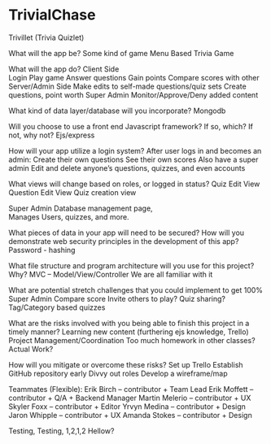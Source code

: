 # TrivialChase

Trivillet (Trivia Quizlet)

What will the app be?
Some kind of game
Menu Based
Trivia Game

What will the app do?
Client Side  
 Login
Play game
Answer questions
Gain points
Compare scores with other  
 Server/Admin Side
Make edits to self-made questions/quiz sets
Create questions, point worth
Super Admin
Monitor/Approve/Deny added content

What kind of data layer/database will you incorporate?
Mongodb

Will you choose to use a front end Javascript framework? If so, which? If not, why not?
Ejs/express

How will your app utilize a login system?
After user logs in and becomes an admin:
Create their own questions
See their own scores
Also have a super admin
Edit and delete anyone’s questions, quizzes, and even accounts

What views will change based on roles, or logged in status?
Quiz Edit View
Question Edit View
Quiz creation view

Super Admin
Database management page,  
 Manages Users, quizzes, and more.

What pieces of data in your app will need to be secured? How will you demonstrate web security principles in the development of this app?  
 Password - hashing

What file structure and program architecture will you use for this project? Why?
MVC – Model/View/Controller
We are all familiar with it

What are potential stretch challenges that you could implement to get 100%
Super Admin
Compare score
Invite others to play? Quiz sharing?
Tag/Category based quizzes

What are the risks involved with you being able to finish this project in a timely manner?
Learning new content (furthering ejs knowledge, Trello)
Project Management/Coordination
Too much homework in other classes?
Actual Work?

How will you mitigate or overcome these risks?
Set up Trello
Establish GitHub repository early
Divvy out roles
Develop a wireframe/map

Teammates (Flexible):
Erik Birch – contributor + Team Lead
Erik Moffett – contributor + Q/A + Backend Manager
Martin Melerio – contributor + UX
Skyler Foxx – contributor + Editor
Yrvyn Medina – contributor + Design
Jaron Whipple – contributor + UX
Amanda Stokes – contributor + Design

Testing, Testing, 1,2,1,2 Hellow?
